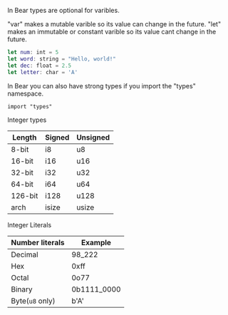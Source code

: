 In Bear types are optional for varibles.

"var" makes a mutable varible so its value can change in the future.
"let" makes an immutable or constant varible so its value cant change in the future.

``` swift
let num: int = 5
let word: string = "Hello, world!"
let dec: float = 2.5
let letter: char = 'A'
```

In Bear you can also have strong types if you import the "types" namespace.

``` golang
import "types"
```
Integer types

Length | Signed | Unsigned |
--- | --- | --- |
8-bit | i8 | u8 |
16-bit | i16 | u16
32-bit | i32 | u32 
64-bit | i64 | u64
126-bit | i128 | u128
arch | isize | usize

Integer Literals

Number literals | Example |
--- | --- |
Decimal | 98_222
Hex | 0xff
Octal | 0o77
Binary | 0b1111_0000
Byte(```u8``` only) | b'A'
